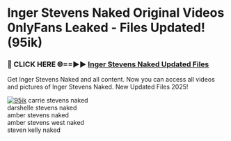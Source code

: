 # Inger Stevens Naked Original Videos 0nlyFans Leaked - Files Updated! (95ik)

<h3>🔴 CLICK HERE 🌐==►► <a href="https://tinyurl.com/yckcrads" rel="nofollow">Inger Stevens Naked Updated Files</a></h3>

Get Inger Stevens Naked and all content. Now you can access all videos and pictures of Inger Stevens Naked. New Updated Files 2025!

[![95ik](https://i.imgur.com/hpKpOFt.gif)](https://tinyurl.com/yckcrads)
carrie stevens naked<br>
darshelle stevens naked<br>
amber stevens naked<br>
amber stevens west naked<br>
steven kelly naked